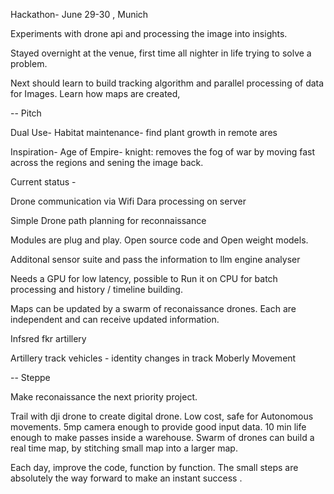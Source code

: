 Hackathon- June 29-30 , Munich 



Experiments with drone api and processing the image into insights. 

Stayed overnight at the venue, first time all nighter in life trying to solve a problem.

Next should learn to build tracking algorithm and parallel processing of data for Images. Learn how maps are created,  


--
Pitch 

Dual Use- Habitat maintenance- find plant growth in remote ares 

Inspiration- Age of Empire- knight: removes the fog of war by moving fast across the regions and sening the image back. 


Current status -

Drone communication via Wifi 
Dara processing on server  


Simple Drone path planning for reconnaissance 


Modules are plug and play.
Open source code  and Open weight models. 


Additonal sensor suite and pass the information to llm engine analyser 


Needs a GPU for low latency, possible to Run it on CPU for batch processing and history / timeline building. 


Maps can be updated by a swarm of reconaissance drones. Each are independent and can receive updated information. 


Infsred fkr artillery 

Artillery track vehicles - identity changes in track Moberly
Movement 


--
Steppe 

Make reconaissance the next priority project. 

Trail with dji drone to create digital drone. 
Low cost, safe for Autonomous movements.  5mp camera enough to provide good input data. 
10 min life enough to make passes inside a warehouse.  Swarm of drones can build a real time map, by stitching small map into a larger map.

Each day, improve the code, function by function. The small steps are absolutely the way forward to make an instant success .

